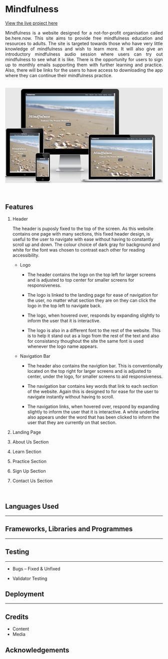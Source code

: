 # **Mindfulness**

[View the live project here](https://ciaraosull.github.io/project-1-mindfulness/index.html)

<div style="text-align: justify">Mindfulness is a website designed for a not-for-profit organisation called be.here.now.  This site aims to provide free mindfulness education and resources to adults.  The site is targeted towards those who have very little knowledge of mindfulness and wish to learn more.  It will also give an introductory mindfulness audio session where users can try out mindfulness to see what it is like.  There is the opportunity for users to sign up to monthly emails supporting them with further learning and practice.  Also, there will be links for the users to have access to downloading the app where they can continue their mindfulness practice.</div><br />

![Minfulness - Am I Responsive](assets/images/mindfulness-screenshots.png)

<br />

## Features
1. Header

    The header is puposly fixed to the top of the screen.  As this website contains one page with many sections, this fixed header design, is useful to the user to navigate with ease without having to constantly scroll up and down.  The colour choice of dark gray for background and white for the font was chosen to contrast each other for reading accessibility.  

    * Logo
        * The header contains the logo on the top left for larger screens and is adjusted to top center for smaller screens for responsiveness.  

        * The logo is linked to the landing page for ease of navigation for the user, no matter what section they are on they can click the logo in the top left to navigate back.  

        * The logo, when hovered over, responds by expanding slightly to inform the user that it is interactive.
        
        * The logo is also in a different font to the rest of the website.  This is to help it stand out as a logo from the rest of the text and also for consistancy thoughout the site the same font is used whenever the logo name appears.

    * Navigation Bar
        * The header also contains the navigtion bar.  This is conventionally located on the top right for larger screens and is adjusted to center, under the logo, for smaller screens to aid responsiveness.
        
        * The navigation bar contains key words that link to each section of the website.  Again this is designed to for ease for the user to navigate instantly without having to scroll.

        * The navigation links, when hovered over, respond by expanding slightly to inform the user that it is interactive.  A white underline also appears under the word that has been clicked to inform the user that they are currently on that section.


2.  Landing Page

3. About Us Section

4. Learn Section

5. Practice Section

6.  Sign Up Section

7.  Contact Us Section

<br>

## Languages Used
---

## Frameworks, Libraries and Programmes
---

## Testing
---
* Bugs – Fixed & Unfixed

* Validator Testing

## Deployment
---


## Credits 
* Content
* Media

## Acknowledgements









